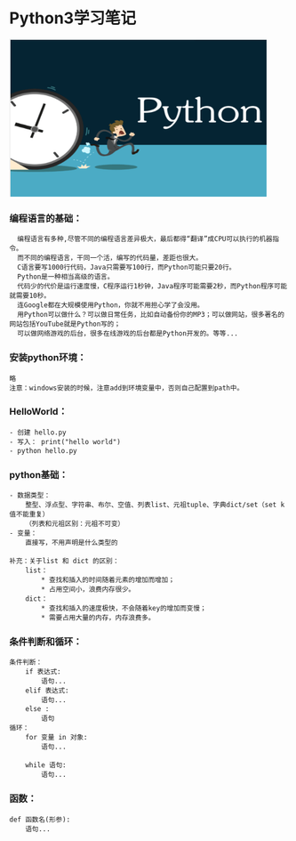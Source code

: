 # Python3学习笔记

![](./images/python3.png)

### 编程语言的基础：
```
  编程语言有多种,尽管不同的编程语言差异极大，最后都得“翻译”成CPU可以执行的机器指令。
  而不同的编程语言，干同一个活，编写的代码量，差距也很大。
  C语言要写1000行代码，Java只需要写100行，而Python可能只要20行。
  Python是一种相当高级的语言。
  代码少的代价是运行速度慢，C程序运行1秒钟，Java程序可能需要2秒，而Python程序可能就需要10秒。
  连Google都在大规模使用Python，你就不用担心学了会没用。
  用Python可以做什么？可以做日常任务，比如自动备份你的MP3；可以做网站，很多著名的网站包括YouTube就是Python写的；
  可以做网络游戏的后台，很多在线游戏的后台都是Python开发的。等等...
```

### 安装python环境：
    略
    注意：windows安装的时候，注意add到环境变量中，否则自己配置到path中。

### HelloWorld：
    - 创建 hello.py
    - 写入： print("hello world")
    - python hello.py

### python基础：
    - 数据类型：
        整型、浮点型、字符串、布尔、空值、列表list、元祖tuple、字典dict/set（set k值不能重复）
        （列表和元祖区别：元祖不可变）
    - 变量：
        直接写，不用声明是什么类型的
    
    补充：关于list 和 dict 的区别：
        list：
            * 查找和插入的时间随着元素的增加而增加；
            * 占用空间小，浪费内存很少。
        dict：
            * 查找和插入的速度极快，不会随着key的增加而变慢；
            * 需要占用大量的内存，内存浪费多。

### 条件判断和循环：
    条件判断：
        if 表达式:
            语句...
        elif 表达式:
            语句...
        else :
            语句
    循环：
        for 变量 in 对象:
            语句...
        
        while 语句:
            语句...
    
### 函数：
    def 函数名(形参):
        语句...

